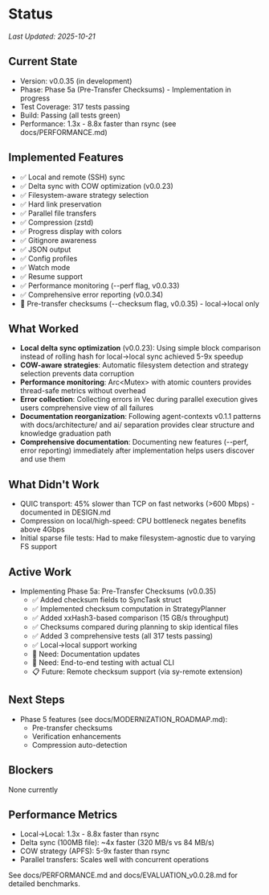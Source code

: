 # Status

_Last Updated: 2025-10-21_

## Current State
- Version: v0.0.35 (in development)
- Phase: Phase 5a (Pre-Transfer Checksums) - Implementation in progress
- Test Coverage: 317 tests passing
- Build: Passing (all tests green)
- Performance: 1.3x - 8.8x faster than rsync (see docs/PERFORMANCE.md)

## Implemented Features
- ✅ Local and remote (SSH) sync
- ✅ Delta sync with COW optimization (v0.0.23)
- ✅ Filesystem-aware strategy selection
- ✅ Hard link preservation
- ✅ Parallel file transfers
- ✅ Compression (zstd)
- ✅ Progress display with colors
- ✅ Gitignore awareness
- ✅ JSON output
- ✅ Config profiles
- ✅ Watch mode
- ✅ Resume support
- ✅ Performance monitoring (--perf flag, v0.0.33)
- ✅ Comprehensive error reporting (v0.0.34)
- 🚧 Pre-transfer checksums (--checksum flag, v0.0.35) - local→local only

## What Worked
- **Local delta sync optimization** (v0.0.23): Using simple block comparison instead of rolling hash for local→local sync achieved 5-9x speedup
- **COW-aware strategies**: Automatic filesystem detection and strategy selection prevents data corruption
- **Performance monitoring**: Arc<Mutex<PerformanceMonitor>> with atomic counters provides thread-safe metrics without overhead
- **Error collection**: Collecting errors in Vec<SyncError> during parallel execution gives users comprehensive view of all failures
- **Documentation reorganization**: Following agent-contexts v0.1.1 patterns with docs/architecture/ and ai/ separation provides clear structure and knowledge graduation path
- **Comprehensive documentation**: Documenting new features (--perf, error reporting) immediately after implementation helps users discover and use them

## What Didn't Work
- QUIC transport: 45% slower than TCP on fast networks (>600 Mbps) - documented in DESIGN.md
- Compression on local/high-speed: CPU bottleneck negates benefits above 4Gbps
- Initial sparse file tests: Had to make filesystem-agnostic due to varying FS support

## Active Work
- Implementing Phase 5a: Pre-Transfer Checksums (v0.0.35)
  - ✅ Added checksum fields to SyncTask struct
  - ✅ Implemented checksum computation in StrategyPlanner
  - ✅ Added xxHash3-based comparison (15 GB/s throughput)
  - ✅ Checksums compared during planning to skip identical files
  - ✅ Added 3 comprehensive tests (all 317 tests passing)
  - ✅ Local→local support working
  - 🚧 Need: Documentation updates
  - 🚧 Need: End-to-end testing with actual CLI
  - 📋 Future: Remote checksum support (via sy-remote extension)

## Next Steps
- Phase 5 features (see docs/MODERNIZATION_ROADMAP.md):
  - Pre-transfer checksums
  - Verification enhancements
  - Compression auto-detection

## Blockers
None currently

## Performance Metrics
- Local→Local: 1.3x - 8.8x faster than rsync
- Delta sync (100MB file): ~4x faster (320 MB/s vs 84 MB/s)
- COW strategy (APFS): 5-9x faster than rsync
- Parallel transfers: Scales well with concurrent operations

See docs/PERFORMANCE.md and docs/EVALUATION_v0.0.28.md for detailed benchmarks.
